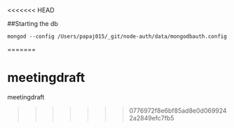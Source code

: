<<<<<<< HEAD


##Starting the db

    mongod --config /Users/papaj015/_git/node-auth/data/mongodbauth.config
=======
# meetingdraft
meetingdraft
>>>>>>> 0776972f8e6bf85ad8e0d0699242a2849efc7fb5
